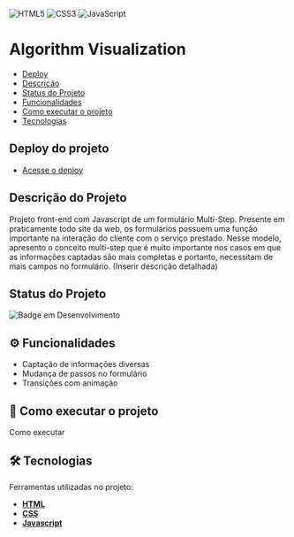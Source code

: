 ![HTML5](https://img.shields.io/badge/html5-%23E34F26.svg?style=for-the-badge&logo=html5&logoColor=white) ![CSS3](https://img.shields.io/badge/css3-%231572B6.svg?style=for-the-badge&logo=css3&logoColor=white) ![JavaScript](https://img.shields.io/badge/javascript-%23323330.svg?style=for-the-badge&logo=javascript&logoColor=%23F7DF1E)
  

# Algorithm Visualization

- [Deploy](#deploy-do-projeto)
- [Descrição](#descrição-do-projeto)
- [Status do Projeto](#status-do-projeto)
- [Funcionalidades](#⚙️-funcionalidades)
- [Como executar o projeto](#🚀-como-executar-o-projeto)
- [Tecnologias](#🛠-tecnologias)

  
## Deploy do projeto

- [Acesse o deploy](#)

## Descrição do Projeto

Projeto front-end com Javascript de um formulário Multi-Step. Presente em praticamente todo site da web, os formulários possuem uma função importante na interação do cliente com o serviço prestado. Nesse modelo, apresento o conceito multi-step que é muito importante nos casos em que as informações captadas são mais completas e portanto, necessitam de mais campos no formulário.
(Inserir descrição detalhada) 

## Status do Projeto  
![Badge em Desenvolvimento](http://img.shields.io/static/v1?label=STATUS&message=FINALIZADO&color=green&style=for-the-badge)
  

## ⚙️ Funcionalidades

- Captação de informações diversas
- Mudança de passos no formulário
- Transições com animação


## 🚀 Como executar o projeto

Como executar
 

## 🛠 Tecnologias

Ferramentas utilizadas no projeto: 

-  **[HTML](https://developer.mozilla.org/en-US/docs/Web/HTML)**
-  **[CSS](https://developer.mozilla.org/en-US/docs/Web/CSS)**
-  **[Javascript](https://developer.mozilla.org/en-US/docs/Web/JavaScript)**
